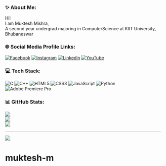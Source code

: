 ### ✨ About Me:
Hi!<br>I am Muktesh Mishra,
<br>A second year undergrad majoring in ComputerScience at KIIT University, Bhubaneswar<br>


### 🌐 Social Media Profile Links:
[![Facebook](https://img.shields.io/badge/Facebook-%231877F2.svg?logo=Facebook&logoColor=white)](https://facebook.com/https://www.facebook.com/som.muktesh) [![Instagram](https://img.shields.io/badge/Instagram-%23E4405F.svg?logo=Instagram&logoColor=white)](https://instagram.com/https://www.instagram.com/som._.muktesh/) [![LinkedIn](https://img.shields.io/badge/LinkedIn-%230077B5.svg?logo=linkedin&logoColor=white)](https://linkedin.com/in/https://www.linkedin.com/in/muktesh-mishra-904631233/) [![YouTube](https://img.shields.io/badge/YouTube-%23FF0000.svg?logo=YouTube&logoColor=white)](https://youtube.com/c/https://www.youtube.com/channel/UCYp-Hp8UFTOoAsV4CtCDE_A) 

### 💻 Tech Stack:
![C](https://img.shields.io/badge/c-%2300599C.svg?style=for-the-badge&logo=c&logoColor=white) ![C++](https://img.shields.io/badge/c++-%2300599C.svg?style=for-the-badge&logo=c%2B%2B&logoColor=white) ![HTML5](https://img.shields.io/badge/html5-%23E34F26.svg?style=for-the-badge&logo=html5&logoColor=white) ![CSS3](https://img.shields.io/badge/css3-%231572B6.svg?style=for-the-badge&logo=css3&logoColor=white) ![JavaScript](https://img.shields.io/badge/javascript-%23323330.svg?style=for-the-badge&logo=javascript&logoColor=%23F7DF1E) ![Python](https://img.shields.io/badge/python-3670A0?style=for-the-badge&logo=python&logoColor=ffdd54) ![Adobe Premiere Pro](https://img.shields.io/badge/Adobe%20Premiere%20Pro-9999FF.svg?style=for-the-badge&logo=Adobe%20Premiere%20Pro&logoColor=white)
### 📊 GitHub Stats:
![](https://github-readme-stats.vercel.app/api?username=muktesh-m&theme=dark&hide_border=false&include_all_commits=false&count_private=false)<br/>
![](https://github-readme-streak-stats.herokuapp.com/?user=muktesh-m&theme=dark&hide_border=false)<br/>
![](https://github-readme-stats.vercel.app/api/top-langs/?username=muktesh-m&theme=dark&hide_border=false&include_all_commits=false&count_private=false&layout=compact)



---
[![](https://visitcount.itsvg.in/api?id=muktesh-m&icon=0&color=0)](https://visitcount.itsvg.in)
# muktesh-m
